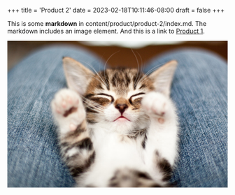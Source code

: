 +++
title = 'Product 2'
date = 2023-02-18T10:11:46-08:00
draft = false
+++

This is some **markdown** in content/product/product-2/index.md. The markdown includes an image element. And this is a link to [Product 1](product-1).

![Product 2](cover.jpg)
